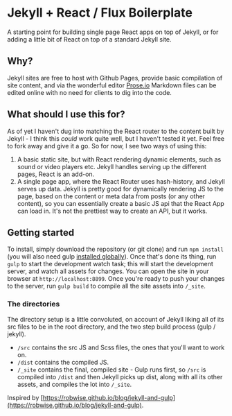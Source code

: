 # Jekyll + React / Flux Boilerplate

A starting point for building single page React apps on top of Jekyll, or for adding a little bit of React on top of a standard Jekyll site.

## Why?

Jekyll sites are free to host with Github Pages, provide basic compilation of site content, and via the wonderful editor [Prose.io](http://prose.io/) Markdown files can be edited online with no need for clients to dig into the code.

## What should I use this for?

As of yet I haven't dug into matching the React router to the content built by Jekyll - I think this _could_ work quite well, but I haven't tested it yet. Feel free to fork away and give it a go. So for now, I see two ways of using this:

1. A basic static site, but with React rendering dynamic elements, such as sound or video players etc. Jekyll handles serving up the different pages, React is an add-on.
2. A single page app, where the React Router uses hash-history, and Jekyll serves up data. Jekyll is pretty good for dynamically rendering JS to the page, based on the content or meta data from posts (or any other content), so you can essentially create a basic JS api that the React App can load in. It's not the prettiest way to create an API, but it works.

## Getting started

To install, simply download the repository (or git clone) and run `npm install` (you will also need gulp [installed globally][gulp]). Once that's done its thing, run `gulp` to start the development watch task; this will start the development server, and watch all assets for changes. You can open the site in your browser at `http://localhost:8899`. Once you're ready to push your changes to the server, run `gulp build` to compile all the site assets into `/_site`.

### The directories

The directory setup is a little convoluted, on account of Jekyll liking all of its src files to be in the root directory, and the two step build process (gulp / jekyll).

* `/src` contains the src JS and Scss files, the ones that you'll want to work on.
* `/dist` contains the compiled JS.
* `/_site` contains the final, compiled site - Gulp runs first, so `/src` is compiled into `/dist` and then Jekyll picks up dist, along with all its other assets, and compiles the lot into `/_site`.

Inspired by [https://robwise.github.io/blog/jekyll-and-gulp](https://robwise.github.io/blog/jekyll-and-gulp).

[gulp]: https://github.com/gulpjs/gulp/blob/master/docs/getting-started.md
